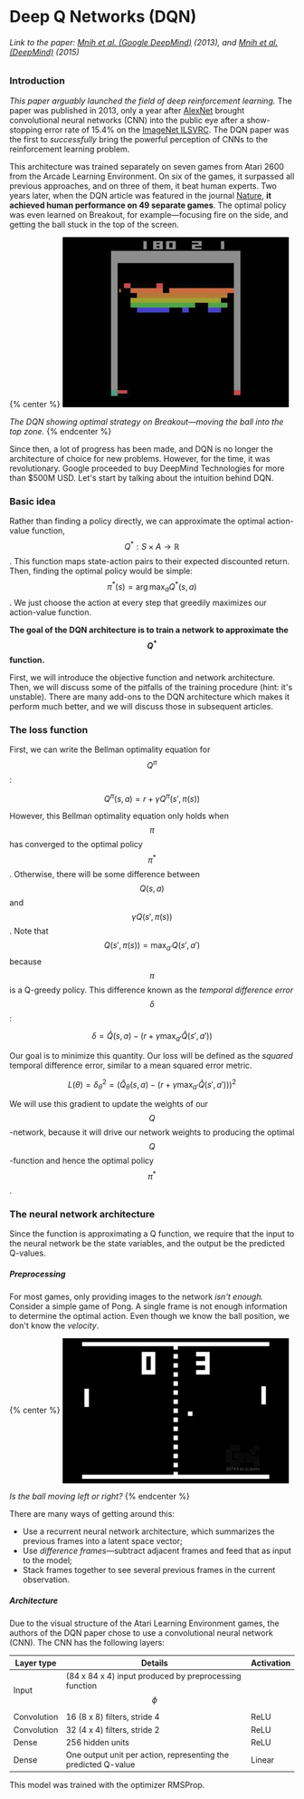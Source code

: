 # Deep Q Networks (DQN)

###### Link to the paper: [Mnih et al. (Google DeepMind)](https://www.cs.toronto.edu/~vmnih/docs/dqn.pdf) (2013), and [Mnih et al. (DeepMind)](https://www.nature.com/nature/journal/v518/n7540/full/nature14236.html) (2015)

### Introduction

_This paper arguably launched the field of deep reinforcement learning._ The paper was published in 2013, only a year after [AlexNet](https://papers.nips.cc/paper/4824-imagenet-classification-with-deep-convolutional-neural-networks) brought convolutional neural networks (CNN) into the public eye after a show-stopping error rate of 15.4% on the [ImageNet ILSVRC](http://www.image-net.org/challenges/LSVRC/). The DQN paper was the first to _successfully_ bring the powerful perception of CNNs to the reinforcement learning problem.

This architecture was trained separately on seven games from Atari 2600 from the Arcade Learning Environment. On six of the games, it surpassed all previous approaches, and on three of them, it beat human experts. Two years later, when the DQN article was featured in the journal [Nature](https://www.nature.com/nature/journal/v518/n7540/full/nature14236.html), **it achieved human performance on 49 separate games**. The optimal policy was even learned on Breakout, for example—focusing fire on the side, and getting the ball stuck in the top of the screen.


{% center %}
![](assets/1424890763-atari-google-2.gif)

_The DQN showing optimal strategy on Breakout—moving the ball into the top zone._
{% endcenter %}



Since then, a lot of progress has been made, and DQN is no longer the architecture of choice for new problems. However, for the time, it was revolutionary. Google proceeded to buy DeepMind Technologies for more than $500M USD. Let's start by talking about the intuition behind DQN.

### Basic idea

Rather than finding a policy directly, we can approximate the optimal action-value function, $$Q^* : S \times A \rightarrow \mathbb{R}$$. This function maps state-action pairs to their expected discounted return. Then, finding the optimal policy would be simple: $$\pi^*(s) = \arg \max_a Q^*(s, a)$$. We just choose the action at every step that greedily maximizes our action-value function.

**The goal of the DQN architecture is to train a network to approximate the $$Q^*$$ function.**

First, we will introduce the objective function and network architecture. Then, we will discuss some of the pitfalls of the training procedure (hint: it's unstable). There are many add-ons to the DQN architecture which makes it perform much better, and we will discuss those in subsequent articles.

### The loss function

First, we can write the Bellman optimality equation for $$Q^\pi$$:

$$
Q^\pi(s,a) = r + \gamma Q^\pi(s', \pi(s))
$$

However, this Bellman optimality equation only holds when $$\pi$$ has converged to the optimal policy $$\pi^*$$. Otherwise, there will be some difference between $$Q(s, a)$$ and $$\gamma Q(s', \pi(s))$$. Note that $$Q(s', \pi(s)) = \max_{a'} Q(s', a')$$ because $$\pi$$ is a Q-greedy policy. This difference known as the _temporal difference error_ $$\delta$$:

$$
 \delta = \hat{Q}(s, a) - \left( r + \gamma \max_{a'} \hat{Q}(s', a') \right)
$$

Our goal is to minimize this quantity. Our loss will be defined as the _squared_ temporal difference error, similar to a mean squared error metric.

$$
L(\theta) = \delta_\theta^2 = \left(\hat{Q}_\theta(s, a) - \left(r + \gamma \max_{a'} \hat{Q} (s', a')\right)\right)^2
$$

We will use this gradient to update the weights of our $$Q$$-network, because it will drive our network weights to producing the optimal $$Q$$-function and hence the optimal policy $$\pi^*$$.

### The neural network architecture

Since the function is approximating a Q function, we require that the input to the neural network be the state variables, and the output be the predicted Q-values.

##### Preprocessing

For most games, only providing images to the network _isn't enough._ Consider a simple game of Pong. A single frame is not enough information to determine the optimal action. Even though we know the ball position, we don't know the _velocity_.

{% center %}
<img src="/assets/g4tv-pong-flash-games-flash-games-break-most-addicting-flash_100857_D.jpg" align="center" style="max-width: 400px"></img>

_Is the ball moving left or right?_
{% endcenter %}


There are many ways of getting around this:

* Use a recurrent neural network architecture, which summarizes the previous frames into a latent space vector;
* Use _difference frames_—subtract adjacent frames and feed that as input to the model;
* Stack frames together to see several previous frames in the current observation.

##### Architecture

Due to the visual structure of the Atari Learning Environment games, the authors of the DQN paper chose to use a convolutional neural network (CNN). The CNN has the following layers:

| Layer type  | Details                    | Activation |
| ----------  | -------------------------- | ---------- |
| Input       | (84 x 84 x 4) input produced by preprocessing function $$\phi$$ | |
| Convolution | 16 (8 x 8) filters, stride 4 | ReLU       |
| Convolution | 32 (4 x 4) filters, stride 2 | ReLU       |
| Dense       | 256 hidden units           | ReLU         |
| Dense       | One output unit per action, representing the predicted Q-value | Linear | 

This model was trained with the optimizer RMSProp.


